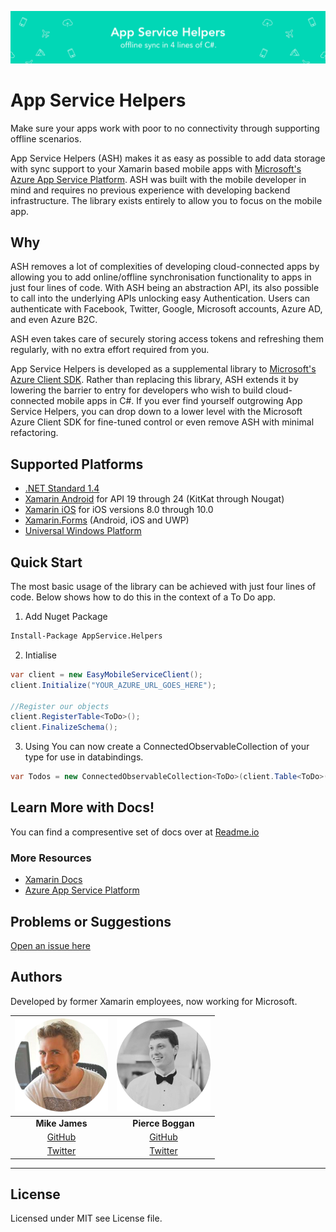 ![App Service Helpers Banner](assets/readmeBanner.png)

# App Service Helpers 
Make sure your apps work with poor to no connectivity through supporting offline scenarios. 

App Service Helpers (ASH) makes it as easy as possible to add data storage with sync support to your Xamarin based mobile apps with [Microsoft's Azure App Service Platform](https://azure.microsoft.com/en-us/services/app-service/mobile/?WT.mc_id=ashpackage-github-mijam). ASH was built with the mobile developer in mind and requires no previous experience with developing backend infrastructure. The library exists entirely to allow you to focus on the mobile app.  

## Why
ASH removes a lot of complexities of developing cloud-connected apps by allowing you to add online/offline synchronisation functionality to apps in just four lines of code.  With ASH being an abstraction API, its also possible to call into the underlying APIs unlocking easy Authentication. Users can authenticate with Facebook, Twitter, Google, Microsoft accounts, Azure AD, and even Azure B2C. 

ASH even takes care of securely storing access tokens and refreshing them regularly, with no extra effort required from you.


App Service Helpers is developed as a supplemental library to [Microsoft's Azure Client SDK](https://www.nuget.org/packages/Microsoft.Azure.Mobile.Client/). Rather than replacing this library, ASH extends it by lowering the barrier to entry for developers who wish to build cloud-connected mobile apps in C#. If you ever find yourself outgrowing App Service Helpers, you can drop down to a lower level with the Microsoft Azure Client SDK for fine-tuned control or even remove ASH with minimal refactoring.

## Supported Platforms
- [.NET Standard 1.4](https://docs.microsoft.com/en-us/dotnet/standard/net-standard#net-implementation-support?WT.mc_id=ashpackage-github-mijam)
- [Xamarin Android](https://docs.microsoft.com/en-us/xamarin/android/?WT.mc_id=ashpackage-github-mijam) for API 19 through 24 (KitKat through Nougat)
- [Xamarin iOS](https://docs.microsoft.com/en-us/xamarin/ios/index?WT.mc_id=ashpackage-github-mijam) for iOS versions 8.0 through 10.0
- [Xamarin.Forms](https://docs.microsoft.com/en-us/xamarin/#pivot=xamarin-forms?WT.mc_id=ashpackage-github-mijam) (Android, iOS and UWP)
- [Universal Windows Platform](https://docs.microsoft.com/en-us/windows/uwp/?WT.mc_id=ashpackage-github-mijam)

## Quick Start 

The most basic usage of the library can be achieved with just four lines of code. Below shows how to do this in the context of a To Do app. 

1. Add Nuget Package

```bash
Install-Package AppService.Helpers
```
2. Intialise
```csharp
var client = new EasyMobileServiceClient();
client.Initialize("YOUR_AZURE_URL_GOES_HERE");

//Register our objects
client.RegisterTable<ToDo>();
client.FinalizeSchema();
```
3. Using
You can now create a ConnectedObservableCollection of your type for use in databindings.

```csharp
var Todos = new ConnectedObservableCollection<ToDo>(client.Table<ToDo>());
```

## Learn More with Docs! 
You can find a compresentive set of docs over at [Readme.io](https://ashlibrary.readme.io/docs)

### More Resources
- [Xamarin Docs](https://docs.microsoft.com/en-us/xamarin/?WT.mc_id=ashpackage-github-mijam)
- [Azure App Service Platform](https://azure.microsoft.com/en-us/services/app-service/mobile/?WT.mc_id=ashpackage-github-mijam)

## Problems or Suggestions
[Open an issue here](../..//issues)

## Authors
Developed by former Xamarin employees, now working for Microsoft.

|        ![Photo](assets/mike.png)       |   ![Photo](assets/pierce.png)   |
|:----------------------------------------------:|:--------------------------------------------:|
|                 **Mike James**                 |            **Pierce Boggan**            |
|  [GitHub](https://github.com/MikeCodesDotNet)  | [GitHub](https://github.com/pierceboggan) |
| [Twitter](https://twitter.com/MikeCodesDotNet) | [Twitter](https://twitter.com/pierceboggan)  |
        
---
## License
Licensed under MIT see License file.
